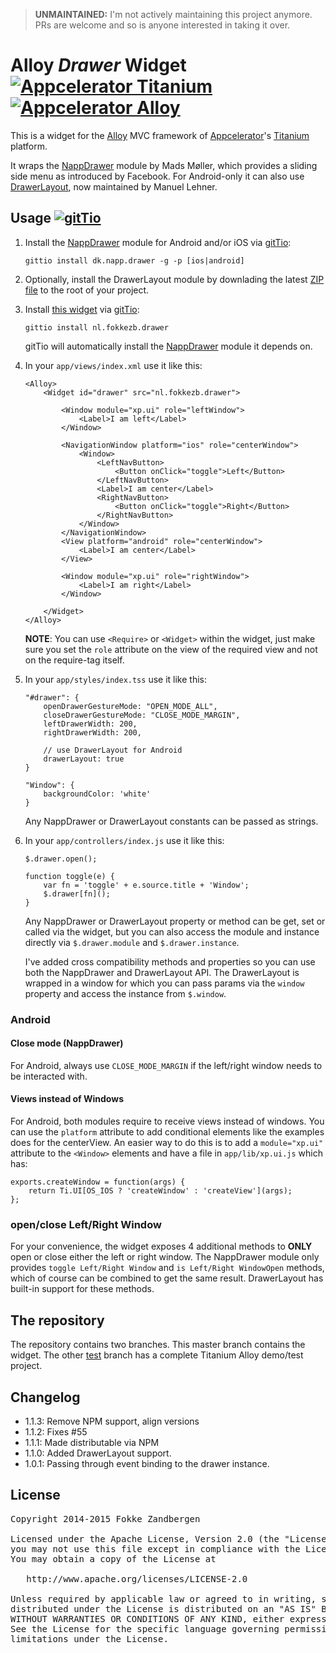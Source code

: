 > **UNMAINTAINED:** I'm not actively maintaining this project anymore. PRs are welcome and so is anyone interested in taking it over.

# Alloy *Drawer* Widget [![Appcelerator Titanium](http://www-static.appcelerator.com/badges/titanium-git-badge-sq.png)](http://appcelerator.com/titanium/) [![Appcelerator Alloy](http://www-static.appcelerator.com/badges/alloy-git-badge-sq.png)](http://appcelerator.com/alloy/)

This is a widget for the [Alloy](http://projects.appcelerator.com/alloy/docs/Alloy-bootstrap/index.html) MVC framework of [Appcelerator](http://www.appcelerator.com)'s [Titanium](http://www.appcelerator.com/platform) platform.

It wraps the [NappDrawer](http://gitt.io/component/dk.napp.drawer) module by Mads Møller, which provides a sliding side menu as introduced by Facebook. For Android-only it can also use [DrawerLayout](https://github.com/manumaticx/Ti.DrawerLayout), now maintained by Manuel Lehner.

## Usage [![gitTio](http://gitt.io/badge.png)](http://gitt.io/component/nl.fokkezb.drawer)

1. Install the [NappDrawer](http://gitt.io/component/dk.napp.drawer) module for Android and/or iOS via [gitTio](http://gitt.io):

	`gittio install dk.napp.drawer -g -p [ios|android]`
    
2. Optionally, install the DrawerLayout module by downlading the latest [ZIP file](https://github.com/manumaticx/Ti.DrawerLayout/tree/master/dist) to the root of your project.

3. Install [this widget](http://gitt.io/component/nl.fokkezb.drawer) via [gitTio](http://gitt.io):

	`gittio install nl.fokkezb.drawer`

	gitTio will automatically install the [NappDrawer](http://gitt.io/component/dk.napp.drawer) module it depends on.
	
4. In your `app/views/index.xml` use it like this:

	```	
	<Alloy>
        <Widget id="drawer" src="nl.fokkezb.drawer">

            <Window module="xp.ui" role="leftWindow">
                <Label>I am left</Label>
            </Window>

            <NavigationWindow platform="ios" role="centerWindow">
                <Window>
                    <LeftNavButton>
                        <Button onClick="toggle">Left</Button>
                    </LeftNavButton>
                    <Label>I am center</Label>
                    <RightNavButton>
                        <Button onClick="toggle">Right</Button>
                    </RightNavButton>
                </Window>
            </NavigationWindow>
            <View platform="android" role="centerWindow">
                <Label>I am center</Label>
            </View>

            <Window module="xp.ui" role="rightWindow">
                <Label>I am right</Label>
            </Window>

        </Widget>
    </Alloy>
	```
	
	**NOTE**: You can use `<Require>` or `<Widget>` within the widget, just make sure you set the `role` attribute on the view of the required view and not on the require-tag itself.
	
5. In your `app/styles/index.tss` use it like this:

	```
	"#drawer": {
		openDrawerGestureMode: "OPEN_MODE_ALL",
		closeDrawerGestureMode: "CLOSE_MODE_MARGIN",
		leftDrawerWidth: 200,
		rightDrawerWidth: 200,
		
		// use DrawerLayout for Android
		drawerLayout: true
	}
	
	"Window": {
		backgroundColor: 'white'
	}
	```
	
	Any NappDrawer or DrawerLayout constants can be passed as strings.
	
6. In your `app/controllers/index.js` use it like this:

	```
	$.drawer.open();
	
	function toggle(e) {
		var fn = 'toggle' + e.source.title + 'Window';
		$.drawer[fn]();
	}
	```
	
	Any NappDrawer or DrawerLayout property or method can be get, set or called via the widget, but you can also access the module and instance directly via `$.drawer.module` and `$.drawer.instance`.
	
	I've added cross compatibility methods and properties so you can use both the NappDrawer and DrawerLayout API. The DrawerLayout is wrapped in a window for which you can pass params via the `window` property and access the instance from `$.window`.

### Android

#### Close mode (NappDrawer)
For Android, always use `CLOSE_MODE_MARGIN` if the left/right window needs to be interacted with.

#### Views instead of Windows
For Android, both modules require to receive views instead of windows. You can use the `platform` attribute to add conditional elements like the examples does for the centerView. An easier way to do this is to add a `module="xp.ui"` attribute to the `<Window>` elements and have a file in `app/lib/xp.ui.js` which has:

```
exports.createWindow = function(args) {
	return Ti.UI[OS_IOS ? 'createWindow' : 'createView'](args);
};
```

### open/close Left/Right Window
For your convenience, the widget exposes 4 additional methods to **ONLY** open or close either the left or right window. The NappDrawer module only provides `toggle Left/Right Window` and `is Left/Right WindowOpen` methods, which of course can be combined to get the same result. DrawerLayout has built-in support for these methods.

## The repository
The repository contains two branches. This master branch contains the widget. The other [test](https://github.com/FokkeZB/nl.fokkezb.drawer/tree/test) branch has a complete Titanium Alloy demo/test project.

## Changelog

- 1.1.3: Remove NPM support, align versions
- 1.1.2: Fixes #55
- 1.1.1: Made distributable via NPM
- 1.1.0: Added DrawerLayout support.
- 1.0.1: Passing through event binding to the drawer instance.

## License

<pre>
Copyright 2014-2015 Fokke Zandbergen

Licensed under the Apache License, Version 2.0 (the "License");
you may not use this file except in compliance with the License.
You may obtain a copy of the License at

   http://www.apache.org/licenses/LICENSE-2.0

Unless required by applicable law or agreed to in writing, software
distributed under the License is distributed on an "AS IS" BASIS,
WITHOUT WARRANTIES OR CONDITIONS OF ANY KIND, either express or implied.
See the License for the specific language governing permissions and
limitations under the License.
</pre>
